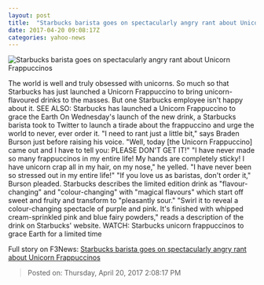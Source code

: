 ```yaml
---
layout: post
title:  "Starbucks barista goes on spectacularly angry rant about Unicorn Frappuccinos"
date: 2017-04-20 09:08:17Z
categories: yahoo-news
---
```


![Starbucks barista goes on spectacularly angry rant about Unicorn Frappuccinos](https://s.yimg.com/uu/api/res/1.2/cEIzXmOILyYwWXTGtf3reQ--/aD00ODA7dz03MjA7c209MTthcHBpZD15dGFjaHlvbg--/http://media.zenfs.com/en-US/homerun/news.mashable/0f38cd50fe6d27d8001e9f4e48a7aa9d)

The world is well and truly obsessed with unicorns. So much so that Starbucks has just launched a Unicorn Frappuccino to bring unicorn-flavoured drinks to the masses. But one Starbucks employee isn't happy about it. SEE ALSO: Starbucks has launched a Unicorn Frappuccino to grace the Earth On Wednesday's launch of the new drink, a Starbucks barista took to Twitter to launch a tirade about the frappuccino and urge the world to never, ever order it. "I need to rant just a little bit," says Braden Burson just before raising his voice. "Well, today [the Unicorn Frappuccino] came out and I have to tell you: PLEASE DON'T GET IT!" "I have never made so many frappuccinos in my entire life! My hands are completely sticky! I have unicorn crap all in my hair, on my nose," he yelled. "I have never been so stressed out in my entire life!" "If you love us as baristas, don't order it," Burson pleaded. Starbucks describes the limited edition drink as "flavour-changing" and "colour-changing" with "magical flavours" which start off sweet and fruity and transform to "pleasantly sour." "Swirl it to reveal a colour-changing spectacle of purple and pink. It's finished with whipped cream-sprinkled pink and blue fairy powders," reads a description of the drink on Starbucks' website. WATCH: Starbucks unicorn frappuccinos to grace Earth for a limited time


Full story on F3News: [Starbucks barista goes on spectacularly angry rant about Unicorn Frappuccinos](http://www.f3nws.com/n/rFVA3G)

> Posted on: Thursday, April 20, 2017 2:08:17 PM
